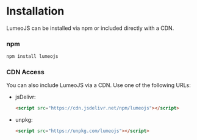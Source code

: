 # Installation

LumeoJS can be installed via npm or included directly with a CDN.

### npm

```bash npm
npm install lumeojs
```

### CDN Access

You can also include LumeoJS via a CDN. Use one of the following URLs:

- jsDelivr:

  ```html
  <script src="https://cdn.jsdelivr.net/npm/lumeojs"></script>
  ```

- unpkg:
  ```html
  <script src="https://unpkg.com/lumeojs"></script>
  ```

